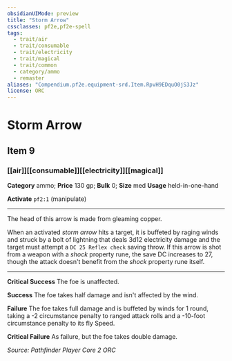 ```yaml
---
obsidianUIMode: preview
title: "Storm Arrow"
cssclasses: pf2e,pf2e-spell
tags:
  - trait/air
  - trait/consumable
  - trait/electricity
  - trait/magical
  - trait/common
  - category/ammo
  - remaster
aliases: "Compendium.pf2e.equipment-srd.Item.RpvH9EDquO0jS3Jz"
license: ORC
---
```

# Storm Arrow
## Item 9
### [[air]][[consumable]][[electricity]][[magical]]

**Category** ammo; 
**Price** 130 gp; 
**Bulk** 0; **Size** med
**Usage** held-in-one-hand

**Activate** `pf2:1` (manipulate)

* * *

The head of this arrow is made from gleaming copper.

When an activated _storm arrow_ hits a target, it is buffeted by raging winds and struck by a bolt of lightning that deals 3d12 electricity damage and the target must attempt a `DC 25 Reflex check` saving throw. If this arrow is shot from a weapon with a _shock_ property rune, the save DC increases to 27, though the attack doesn't benefit from the _shock_ property rune itself.

* * *

**Critical Success** The foe is unaffected.

**Success** The foe takes half damage and isn't affected by the wind.

**Failure** The foe takes full damage and is buffeted by winds for 1 round, taking a -2 circumstance penalty to ranged attack rolls and a -10-foot circumstance penalty to its fly Speed.

**Critical Failure** As failure, but the foe takes double damage.

*Source: Pathfinder Player Core 2*
*ORC*